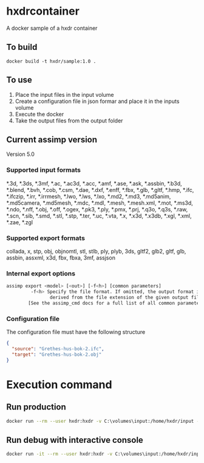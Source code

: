 # hxdrcontainer

A docker sample of a hxdr container

## To build
```
docker build -t hxdr/sample:1.0 .
```

## To use

1) Place the input files in the input volume
2) Create a configuration file in json formar and place it in the inputs volume
2) Execute the docker
3) Take the output files from the output folder


## Current assimp version
Version 5.0

### Supported input formats
*.3d, *.3ds, *.3mf, *.ac, *.ac3d, *.acc, *.amf, *.ase, *.ask, *.assbin, *.b3d, *.blend, *.bvh, *.cob, *.csm, *.dae, *.dxf, *.enff, *.fbx, *.glb, *.gltf, *.hmp, *.ifc, *.ifczip, *.irr, *.irrmesh, *.lwo, *.lws, *.lxo, *.md2, *.md3, *.md5anim, *.md5camera, *.md5mesh, *.mdc, *.mdl, *.mesh, *.mesh.xml, *.mot, *.ms3d, *.ndo, *.nff, *.obj, *.off, *.ogex, *.pk3, *.ply, *.pmx, *.prj, *.q3o, *.q3s, *.raw, *.scn, *.sib, *.smd, *.stl, *.stp, *.ter, *.uc, *.vta, *.x, *.x3d, *.x3db, *.xgl, *.xml, *.zae, *.zgl

### Supported export formats
collada, x, stp, obj, objnomtl, stl, stlb, ply, plyb, 3ds, gltf2, glb2, gltf, glb, assbin, assxml, x3d, fbx, fbxa, 3mf, assjson

### Internal export options
```sh
assimp export <model> [<out>] [-f<h>] [common parameters]
         -f<h> Specify the file format. If omitted, the output format is
                derived from the file extension of the given output file
        [See the assimp_cmd docs for a full list of all common parameters]
```

### Configuration file
The configuration file must have the following structure
```json
{
  "source": "Grethes-hus-bok-2.ifc",
  "target": "Grethes-hus-bok-2.obj"
}
```

# Execution command
## Run production
```sh
docker run --rm --user hxdr:hxdr -v C:\volumes\input:/home/hxdr/input -v C:\volumes\output:/home/hxdr/output -v C:\volumes\logs:/home/hxdr/logs --memory="1g" hxdr/sample:1.0  
```

## Run debug with interactive console
```sh
docker run -it --rm --user hxdr:hxdr -v C:\volumes\input:/home/hxdr/input -v C:\volumes\output:/home/hxdr/output -v C:\volumes\logs:/home/hxdr/logs --memory="1g" hxdr/sample:1.0 /bin/bash 
```